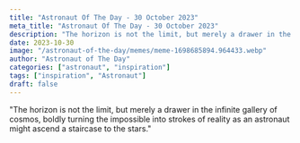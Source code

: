 ```yaml
---
title: "Astronaut Of The Day - 30 October 2023"
meta_title: "Astronaut Of The Day - 30 October 2023"
description: "The horizon is not the limit, but merely a drawer in the infinite gallery of cosmos, boldly turning the impossible into strokes of reality as an astronaut might ascend a staircase to the stars."
date: 2023-10-30
image: "/astronaut-of-the-day/memes/meme-1698685894.964433.webp"
author: "Astronaut of The Day"
categories: ["astronaut", "inspiration"]
tags: ["inspiration", "Astronaut"]
draft: false
---
```

"The horizon is not the limit, but merely a drawer in the infinite gallery of cosmos, boldly turning the impossible into strokes of reality as an astronaut might ascend a staircase to the stars."
        